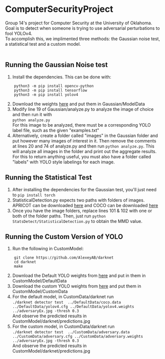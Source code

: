 # ComputerSecurityProject
Group 14's project for Computer Security at the University of Oklahoma. Goal is to detect when someone is trying to use adversarial perturbations to fool YOLOv4. <br>
To accomplish this, we implimented three methods: the Gaussian noise test, a statistical test and a custom model. <br>
<br>
## Running the Gaussian Noise test
1. Install the dependencies. This can be done with: <br>
```
    python3 -m pip install opencv-python
    python3 -m pip install tensorflow
    python3 -m pip install yolov4
```
2. Download the weights [here](https://drive.google.com/file/d/15P4cYyZ2Sd876HKAEWSmeRdFl_j-0upi/view) and put them in Gaussian/ModelData
3. Modify line 19 of Gaussian/analyze.py to analyze the image of choice and then run it with <br>
    `python analyze.py` <br>
   For this image to be analyzed, there must be a corresponding YOLO label file, such as the given "examples.txt"
4. Alternatively, create a folder called "images" in the Gaussian folder and put however many images of interest in it. Then remove the comments at lines 20 and 74 of analyze.py and then run `python analyze.py`. This will analyze all images in the folder and print out the aggregate results. For this to return anything useful, you must also have a folder called "labels" with YOLO style labelings for each image.

## Running the Statistical Test
1. After installing the dependencies for the Gaussian test, you'll just need to ` pip install torch ` 
2. StatisticalDetection.py expects two paths with folders of images. APRICOT can be downloaded [here](https://apricot.mitre.org/download/) and COCO can be downloaded [here](https://cocodataset.org/#download)
3. Once you have the image folders, replace lines 101 & 102 with one or both of the folder paths. Then, just run `python StatsDetect/StatisticalDetection.py` to obtain the MMD value.

## Running the Custom Version of YOLO
1. Run the following in CustomModel: <br>
```
    git clone https://github.com/AlexeyAB/darknet
    cd darknet
    make
```
2. Download the Default YOLO weights from [here](https://drive.google.com/file/d/15P4cYyZ2Sd876HKAEWSmeRdFl_j-0upi/view) and put in them in CustomModel/DefaultData
3. Download the custom YOLO weights from [here](https://drive.google.com/file/d/1FFYXSInyHK0S2GhzOpaXyJKXjGdPW9vH/view?usp=sharing) and put them in CustomModel/CustomData
4. For the default model, in CustomData/darknet run <br>
    `./darknet detector test  ../DefaultData/coco.data ../DefaultData/yolov4.cfg ../DefaultData/yolov4.weights ../adversaryEx.jpg -thresh 0.3` <br>
    And observe the predicted results in CustomModel/darknet/predictions.jpg
5. For the custom model, in CustomData/darknet run <br>
    `./darknet detector test  ../CustomData/adversary.data ../CustomData/adversary.cfg ../CustomData/adversary.weights ../adversaryEx.jpg -thresh 0.3` <br>
    And observe the predicted results in CustomModel/darknet/predictions.jpg
    

